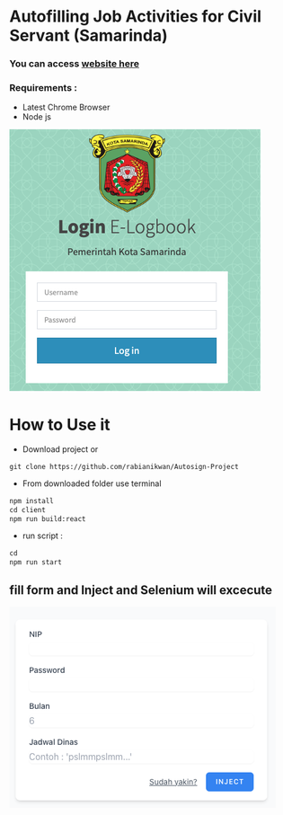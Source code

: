 # Autofilling Job Activities for Civil Servant (Samarinda)

### You can access [website here](http://36.66.236.83/elogbook-samarinda/)
### Requirements : 
+ Latest Chrome Browser
+ Node js

![](./Docs/web.png)

# How to Use it
+ Download project or
```
git clone https://github.com/rabianikwan/Autosign-Project
```
+ From downloaded folder use terminal
```
npm install
cd client
npm run build:react
```
+ run script :
```
cd
npm run start
```

## fill form and Inject and Selenium will excecute

![](./Docs/project.png)


